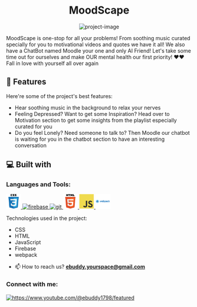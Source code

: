 <h1 align="center" id="title">MoodScape</h1>

<p align="center"><img src="https://socialify.git.ci/pranjaliaditi/Moodscape/image?description=1&amp;descriptionEditable=Your%20Space%20-%20Prioritise%20Your%20Mental%20Health%20with%20Us%20!&amp;font=Raleway&amp;logo=https%3A%2F%2Fimg.freepik.com%2Fpremium-vector%2Fcute-polar-bear-mascot-vector-icon-cartoon-character-illustration_461200-22.jpg%3Fw%3D1060&amp;name=1&amp;pattern=Signal&amp;theme=Dark" alt="project-image"></p>

<p id="description">MoodScape is one-stop for all your problems! From soothing music curated specially for you to motivational videos and quotes we have it all! We also have a ChatBot named Moodle your one and only AI Friend! Let's take some time out for ourselves and make OUR mental health our first priority! ❤️❤ Fall in love with yourself all over again</p>

  
  
<h2>🧐 Features</h2>

Here're some of the project's best features:

*   Hear soothing music in the background to relax your nerves
*   Feeling Depressed? Want to get some Inspiration? Head over to Motivation section to get some insights from the playlist especially curated for you
*   Do you feel Lonely? Need someone to talk to? Then Moodle our chatbot is waiting for you in the chatbot section to have an interesting conversation

  
  
<h2>💻 Built with</h2>
<h3 align="left">Languages and Tools:</h3>
<p align="left"> <a href="https://www.w3schools.com/css/" target="_blank" rel="noreferrer"> <img src="https://raw.githubusercontent.com/devicons/devicon/master/icons/css3/css3-original-wordmark.svg" alt="css3" width="40" height="40"/> </a> <a href="https://firebase.google.com/" target="_blank" rel="noreferrer"> <img src="https://www.vectorlogo.zone/logos/firebase/firebase-icon.svg" alt="firebase" width="40" height="40"/> </a> <a href="https://git-scm.com/" target="_blank" rel="noreferrer"> <img src="https://www.vectorlogo.zone/logos/git-scm/git-scm-icon.svg" alt="git" width="40" height="40"/> </a> <a href="https://www.w3.org/html/" target="_blank" rel="noreferrer"> <img src="https://raw.githubusercontent.com/devicons/devicon/master/icons/html5/html5-original-wordmark.svg" alt="html5" width="40" height="40"/> </a> <a href="https://developer.mozilla.org/en-US/docs/Web/JavaScript" target="_blank" rel="noreferrer"> <img src="https://raw.githubusercontent.com/devicons/devicon/master/icons/javascript/javascript-original.svg" alt="javascript" width="40" height="40"/> </a> <a href="https://webpack.js.org" target="_blank" rel="noreferrer"> <img src="https://raw.githubusercontent.com/devicons/devicon/d00d0969292a6569d45b06d3f350f463a0107b0d/icons/webpack/webpack-original-wordmark.svg" alt="webpack" width="40" height="40"/> </a> </p>

Technologies used in the project:

*   CSS
*   HTML
*   JavaScript
*   Firebase
*   webpack


- 📫 How to reach us? **ebuddy.yourspace@gmail.com**

<h3 align="left">Connect with me:</h3>
<p align="left">
<a href="https://www.youtube.com/c/https://www.youtube.com/@ebuddy1798/featured" target="blank"><img align="center" src="https://raw.githubusercontent.com/rahuldkjain/github-profile-readme-generator/master/src/images/icons/Social/youtube.svg" alt="https://www.youtube.com/@ebuddy1798/featured" height="30" width="40" /></a>
</p>
